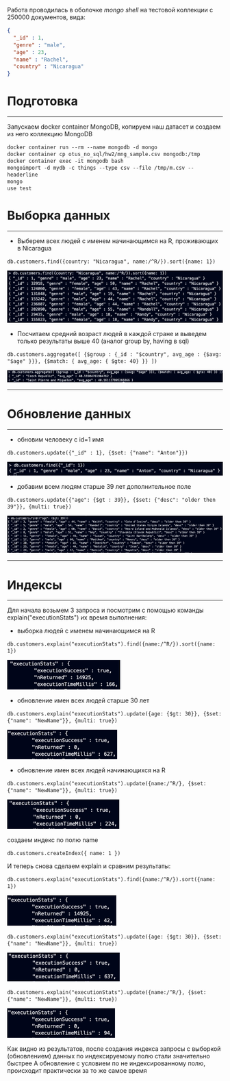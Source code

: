

Работа проводилась в оболочке _mongo shell_ на тестовой коллекции с 250000 документов, вида:
```json
{
  "_id" : 1, 
  "genre" : "male",
  "age" : 23, 
  "name" : "Rachel",
  "country" : "Nicaragua"
}
```
# Подготовка
___
Запускаем docker container MongoDB, копируем наш датасет и создаем из него коллекцию MongoDB
```shell
docker container run --rm --name mongodb -d mongo
docker container cp otus_no_sql/hw2/mng_sample.csv mongodb:/tmp
docker container exec -it mongodb bash
mongoimport -d mydb -c things --type csv --file /tmp/m.csv --headerline
mongo
use test
```

# Выборка данных
___
* Выберем всех людей с именем начинающимся на R, проживающих в Nicaragua
```shell
db.customers.find({country: "Nicaragua", name:/^R/}).sort({name: 1})
```

![Пример вывода](imgs/output_find.png)

* Посчитаем средний возраст людей в каждой стране и выведем только результаты выше 40 (аналог group by, having в sql)
```shell
db.customers.aggregate([ {$group : {_id : "$country", avg_age : {$avg: "$age" }}}, {$match: { avg_age: { $gte: 40} }} ])
```
![Пример вывода](imgs/output_agg.png)
___

# Обновление данных
___
* обновим человеку с id=1 имя
```shell
db.customers.update({"_id" : 1}, {$set: {"name": "Anton"}})
```
![Пример вывода](imgs/output_update_name.png)
* добавим всем людям старше 39 лет дополнительное поле
```shell
db.customers.update({"age": {$gt : 39}}, {$set: {"desc": "older then 39"}}, {multi: true})
```
![Пример вывода](imgs/output_update_new_field.png)
___
# Индексы
___
Для начала возьмем 3 запроса и посмотрим с помощью команды explain("executionStats") их время выполнения:
* выборка людей с именем начинающимся на R
```shell
db.customers.explain("executionStats").find({name:/^R/}).sort({name: 1})
```
![explain](imgs/explain_find_before.png)
* обновление имен всех людей старше 30 лет
```shell
db.customers.explain("executionStats").update({age: {$gt: 30}}, {$set: {"name": "NewName"}}, {multi: true})
```
![explain](imgs/explain_update_with_age_before.png)
* обновление имен всех людей начинающихся на R
```shell
db.customers.explain("executionStats").update({name:/^R/}, {$set: {"name": "NewName"}}, {multi: true})
```
![explain](imgs/explain_update_before.png)

создаем индекс по полю name
```shell
db.customers.createIndex({ name: 1 })
```
И теперь снова сделаем explain и сравним результаты:

```shell
db.customers.explain("executionStats").find({name:/^R/}).sort({name: 1})
```
![explain](imgs/explain_find_after.png)
```shell
db.customers.explain("executionStats").update({age: {$gt: 30}}, {$set: {"name": "NewName"}}, {multi: true})
```
![explain](imgs/explain_update_with_age_after.png)
```shell
db.customers.explain("executionStats").update({name:/^R/}, {$set: {"name": "NewName"}}, {multi: true})
```
![explain](imgs/explain_update_after.png)

Как видно из результатов, после создания индекса запросы с выборкой (обновлением) данных по индексируемому полю стали значительно быстрее
А обновление с условием по не индексированному полю, происходит практически за то же самое время
